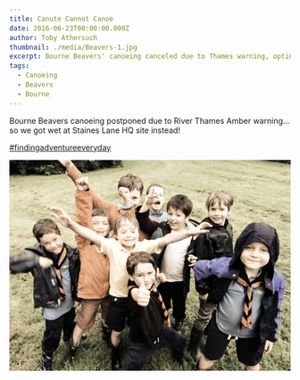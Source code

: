 ```yaml
---
title: Canute Cannot Canoe
date: 2016-06-23T00:00:00.000Z
author: Toby Athersuch
thumbnail: ./media/Beavers-1.jpg
excerpt: Bourne Beavers' canoeing canceled due to Thames warning, opting for activities at Staines Lane HQ site instead.
tags:
  - Canoeing
  - Beavers
  - Bourne
---
```


Bourne Beavers canoeing postponed due to River Thames Amber warning… so we got wet at Staines Lane HQ site instead!

[#findingadventureeveryday](https://www.facebook.com/hashtag/findingadventureeveryday)

![Beavers](./media/Beavers-1.jpg)
